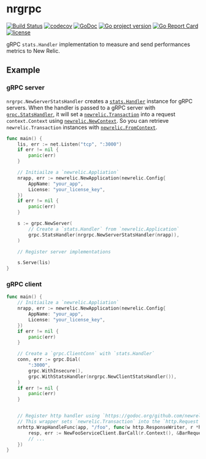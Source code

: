 # nrgrpc
[![Build Status](https://travis-ci.com/izumin5210/nrgrpc.svg?branch=master)](https://travis-ci.com/izumin5210/nrgrpc)
[![codecov](https://codecov.io/gh/izumin5210/nrgrpc/branch/master/graph/badge.svg)](https://codecov.io/gh/izumin5210/nrgrpc)
[![GoDoc](https://godoc.org/github.com/izumin5210/nrgrpc?status.svg)](https://godoc.org/github.com/izumin5210/nrgrpc)
[![Go project version](https://badge.fury.io/go/github.com%2Fizumin5210%2Fnrgrpc.svg)](https://badge.fury.io/go/github.com%2Fizumin5210%2Fnrgrpc)
[![Go Report Card](https://goreportcard.com/badge/github.com/izumin5210/nrgrpc)](https://goreportcard.com/report/github.com/izumin5210/nrgrpc)
[![license](https://img.shields.io/github/license/izumin5210/nrgrpc.svg)](./LICENSE)

gRPC `stats.Handler` implementation to measure and send performances metrics to New Relic.

## Example
### gRPC server

`nrgrpc.NewServerStatsHandler` creates a [`stats.Handler`](https://godoc.org/google.golang.org/grpc/stats#Handler) instance for gRPC servers.
When the handler is passed to a gRPC server with [`grpc.StatsHandler`](https://godoc.org/google.golang.org/grpc#StatsHandler),
it will set a [`newrelic.Transaction`](https://godoc.org/github.com/newrelic/go-agent#Transaction) into a request `context.Context` using [`newrelic.NewContext`](https://godoc.org/github.com/newrelic/go-agent#NewContext).
So you can retrieve `newrelic.Transaction` instances with [`newrelic.FromContext`](https://godoc.org/github.com/newrelic/go-agent#FromContext).

```go
func main() {
	lis, err := net.Listen("tcp", ":3000")
	if err != nil {
		panic(err)
	}

	// Initiailze a `newrelic.Appliation`
	nrapp, err := newrelic.NewApplication(newrelic.Config{
		AppName: "your_app",
		License: "your_license_key",
	})
	if err != nil {
		panic(err)
	}

	s := grpc.NewServer(
		// Create a `stats.Handler` from `newrelic.Application`
		grpc.StatsHandler(nrgrpc.NewServerStatsHandler(nrapp)),
	)

	// Register server implementations

	s.Serve(lis)
}
```

### gRPC client

```go
func main() {
	// Initiailze a `newrelic.Appliation`
	nrapp, err := newrelic.NewApplication(newrelic.Config{
		AppName: "your_app",
		License: "your_license_key",
	})
	if err != nil {
		panic(err)
	}

	// Create a `grpc.ClientConn` with `stats.Handler`
	conn, err := grpc.Dial(
		":3000",
		grpc.WithInsecure(),
		grpc.WithStatsHandler(nrgrpc.NewClientStatsHandler()),
	)
	if err != nil {
		panic(err)
	}


	// Register http handler using `https://godoc.org/github.com/newrelic/go-agent.WrapHandleFunc`.
	// This wrapper sets `newrelic.Transaction` into the `http.Request`'s context.
	nrhttp.WrapHandleFunc(app, "/foo", func(w http.ResponseWriter, r *http.Request) {
		resp, err := NewFooServiceClient.BarCall(r.Context(), &BarRequest{})
		// ...
	})
}
```
